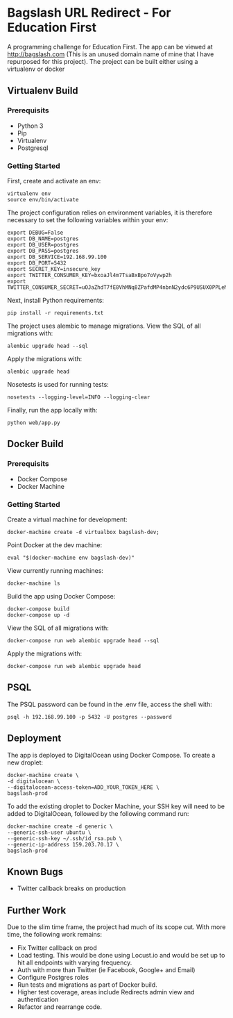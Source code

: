 # Bagslash URL Redirect - For Education First

A programming challenge for Education First.
The app can be viewed at http://bagslash.com (This is an unused domain name of mine that I have repurposed for this project).
The project can be built either using a virtualenv or docker

## Virtualenv Build

### Prerequisits

 - Python 3
 - Pip
 - Virtualenv
 - Postgresql

### Getting Started

First, create and activate an env:
```
virtualenv env
source env/bin/activate
```

The project configuration relies on environment variables, it is therefore necessary to set the following variables within your env:

```
export DEBUG=False
export DB_NAME=postgres
export DB_USER=postgres
export DB_PASS=postgres
export DB_SERVICE=192.168.99.100
export DB_PORT=5432
export SECRET_KEY=insecure_key
export TWITTER_CONSUMER_KEY=bxoaJl4m7TsaBxBpo7oVywp2h
export TWITTER_CONSUMER_SECRET=uOJaZhdT7fE8VhMNq8ZPafdMP4nbnN2ydc6P9USUX0PPLeMsO1
```

Next, install Python requirements:
```
pip install -r requirements.txt
```

The project uses alembic to manage migrations. View the SQL of all migrations with:
```
alembic upgrade head --sql
```

Apply the migrations with:
```
alembic upgrade head
```

Nosetests is used for running tests:
```
nosetests --logging-level=INFO --logging-clear
```

Finally, run the app locally with:
```
python web/app.py
```

## Docker Build

### Prerequisits

 - Docker Compose
 - Docker Machine

### Getting Started

Create a virtual machine for development:

```
docker-machine create -d virtualbox bagslash-dev;
```

Point Docker at the dev machine:
```
eval "$(docker-machine env bagslash-dev)"
```

View currently running machines:
```
docker-machine ls
```
Build the app using Docker Compose:
```
docker-compose build
docker-compose up -d

```

View the SQL of all migrations with:
```
docker-compose run web alembic upgrade head --sql
```

Apply the migrations with:
```
docker-compose run web alembic upgrade head
```

## PSQL

The PSQL password can be found in the .env file, access the shell with:
```
psql -h 192.168.99.100 -p 5432 -U postgres --password
```

## Deployment
The app is deployed to DigitalOcean using Docker Compose. To create a new droplet:
```
docker-machine create \
-d digitalocean \
--digitalocean-access-token=ADD_YOUR_TOKEN_HERE \
bagslash-prod
```

To add the existing droplet to Docker Machine, your SSH key will need to be added to DigitalOcean, followed by the following command run:
```
docker-machine create -d generic \
--generic-ssh-user ubuntu \
--generic-ssh-key ~/.ssh/id_rsa.pub \
--generic-ip-address 159.203.70.17 \
bagslash-prod
```

## Known Bugs

 - Twitter callback breaks on production

## Further Work

Due to the slim time frame, the project had much of its scope cut. With more time, the following work remains:

 - Fix Twitter callback on prod
 - Load testing. This would be done using Locust.io and would be set up to hit all endpoints with varying frequency.
 - Auth with more than Twitter (ie Facebook, Google+ and Email)
 - Configure Postgres roles
 - Run tests and migrations as part of Docker build.
 - Higher test coverage, areas include Redirects admin view and authentication
 - Refactor and rearrange code.
